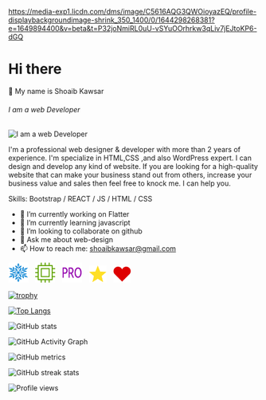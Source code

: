   https://media-exp1.licdn.com/dms/image/C5616AQG3QWOioyazEQ/profile-displaybackgroundimage-shrink_350_1400/0/1644298268381?e=1649894400&v=beta&t=P32joNmiRL0uU-vSYuOOrhrkw3qLiv7jEJtoKP6-dGQ
  
# Hi there 
👋 My name is Shoaib Kawsar
###### I am a web Developer
![I am a web Developer](https://www.linkedin.com/in/shoaibofficials/overlay/background-image/)

I'm a professional web designer & developer with more than 2 years of experience. I'm specialize in HTML,CSS ,and also WordPress expert. I can design and develop any kind of website. If you are looking for a high-quality website that can make your business stand out from others, increase your business value and sales then feel free to knock me. I can help you.

Skills: Bootstrap / REACT / JS / HTML / CSS

- 🔭 I’m currently working on Flatter 
- 🌱 I’m currently learning javascript 
- 👯 I’m looking to collaborate on github 
- 💬 Ask me about web-design 
- 📫 How to reach me: shoaibkawsar@gmail.com 




<a href='https://archiveprogram.github.com/'><img src='https://raw.githubusercontent.com/acervenky/animated-github-badges/master/assets/acbadge.gif' width='40' height='40'></a> <a href='https://docs.github.com/en/developers'><img src='https://raw.githubusercontent.com/acervenky/animated-github-badges/master/assets/devbadge.gif' width='40' height='40'></a> <a href='https://github.com/pricing'><img src='https://raw.githubusercontent.com/acervenky/animated-github-badges/master/assets/pro.gif' width='40' height='40'></a> <a href='https://stars.github.com/'><img src='https://raw.githubusercontent.com/acervenky/animated-github-badges/master/assets/starbadge.gif' width='35' height='35'></a> <a href='https://docs.github.com/en/github/supporting-the-open-source-community-with-github-sponsors'><img src='https://raw.githubusercontent.com/acervenky/animated-github-badges/master/assets/sponsorbadge.gif' width='35' height='35'></a> 

[![trophy](https://github-profile-trophy.vercel.app/?username=https://github.com/Shoaib-Kausar)](https://github.com/ryo-ma/github-profile-trophy)

[![Top Langs](https://github-readme-stats.vercel.app/api/top-langs/?username=https://github.com/Shoaib-Kausar)](https://github.com/anuraghazra/github-readme-stats)

![GitHub stats](https://github-readme-stats.vercel.app/api?username=https://github.com/Shoaib-Kausar&show_icons=true&count_private=true)  

![GitHub Activity Graph](https://activity-graph.herokuapp.com/graph?username=https://github.com/Shoaib-Kausar)  

![GitHub metrics](https://metrics.lecoq.io/https://github.com/Shoaib-Kausar)  

![GitHub streak stats](https://github-readme-streak-stats.herokuapp.com/?user=https://github.com/Shoaib-Kausar)  

![Profile views](https://gpvc.arturio.dev/https://github.com/Shoaib-Kausar)  
